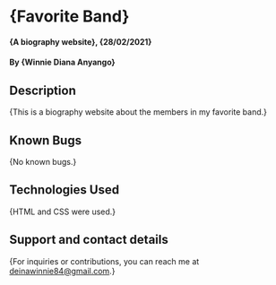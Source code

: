 # {Favorite Band}
#### {A biography website}, {28/02/2021}
#### By **{Winnie Diana Anyango}**
## Description
{This is a biography website about the members in my favorite band.}
## Known Bugs
{No known bugs.}
## Technologies Used
{HTML and CSS were used.}
## Support and contact details
{For inquiries or contributions, you can reach me at deinawinnie84@gmail.com.}